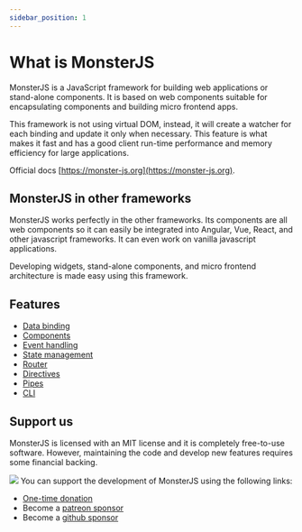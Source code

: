 ```yaml
---
sidebar_position: 1
---
```


# What is MonsterJS

MonsterJS is a JavaScript framework for building web applications or stand-alone components.
It is based on web components suitable for encapsulating components and building micro frontend apps.

This framework is not using virtual DOM, instead, it will create a watcher for each binding and update it only when necessary.
This feature is what makes it fast and has a good client run-time performance and memory efficiency for large applications.

Official docs [https://monster-js.org](https://monster-js.org).

## MonsterJS in other frameworks

MonsterJS works perfectly in the other frameworks.
Its components are all web components so it can easily be integrated into Angular, Vue, React, and other javascript frameworks.
It can even work on vanilla javascript applications.

Developing widgets, stand-alone components, and micro frontend architecture is made easy using this framework.

## Features

* [Data binding](/docs/main-concept/data-binding)
* [Components](/docs/main-concept/component)
* [Event handling](/docs/main-concept/event-handling)
* [State management](/docs/store)
* [Router](/docs/router)
* [Directives](/docs/main-concept/directives)
* [Pipes](/docs/main-concept/pipes)
* [CLI](/docs/category/cli)

## Support us

MonsterJS is licensed with an MIT license and it is completely free-to-use software.
However, maintaining the code and develop new features requires some financial backing.

<p>
<img style={{width: "15px", height: "15px", marginRight: "5px"}} src='https://github.githubassets.com/images/icons/emoji/heart.png'></img>
You can support the development of MonsterJS using the following links:
</p>


- [One-time donation](https://www.paypal.com/paypalme/dariusbualan)
- Become a [patreon sponsor](https://www.patreon.com/monsterjs)
- Become a [github sponsor](https://github.com/sponsors/monster-js)

